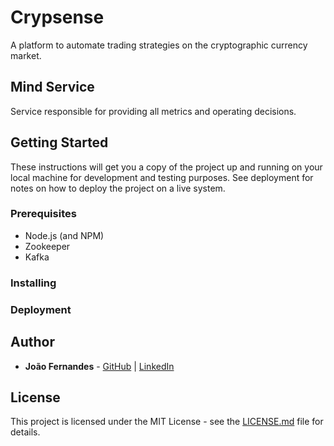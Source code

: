 # Crypsense

A platform to automate trading strategies on the cryptographic currency market.

## Mind Service

Service responsible for providing all metrics and operating decisions.

## Getting Started

These instructions will get you a copy of the project up and running on your local machine for development and testing purposes. See deployment for notes on how to deploy the project on a live system.

### Prerequisites

* Node.js (and NPM)
* Zookeeper
* Kafka

### Installing

### Deployment

## Author

* **João Fernandes** - [GitHub](https://github.com/ojoaofernandes) | [LinkedIn](https://linkedin.com/in/ojoaofernandes)

## License

This project is licensed under the MIT License - see the [LICENSE.md](LICENSE.md) file for details.
